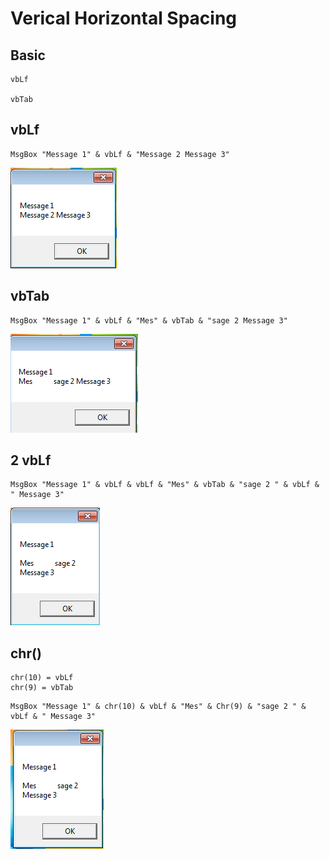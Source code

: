 # Verical Horizontal Spacing

## Basic

```vbs
vbLf

vbTab
```

## vbLf

```vbs
MsgBox "Message 1" & vbLf & "Message 2 Message 3"
```

![1](../asset/img/4/1.PNG)

## vbTab

```vbs
MsgBox "Message 1" & vbLf & "Mes" & vbTab & "sage 2 Message 3"
```

![2](../asset/img/4/2.PNG)

## 2 vbLf

```vbs
MsgBox "Message 1" & vbLf & vbLf & "Mes" & vbTab & "sage 2 " & vbLf & " Message 3"
```

![3](../asset/img/4/3.PNG)

## chr()

```vbs
chr(10) = vbLf
chr(9) = vbTab
```

```vbs
MsgBox "Message 1" & chr(10) & vbLf & "Mes" & Chr(9) & "sage 2 " & vbLf & " Message 3"
```

![4](../asset/img/4/4.PNG)
